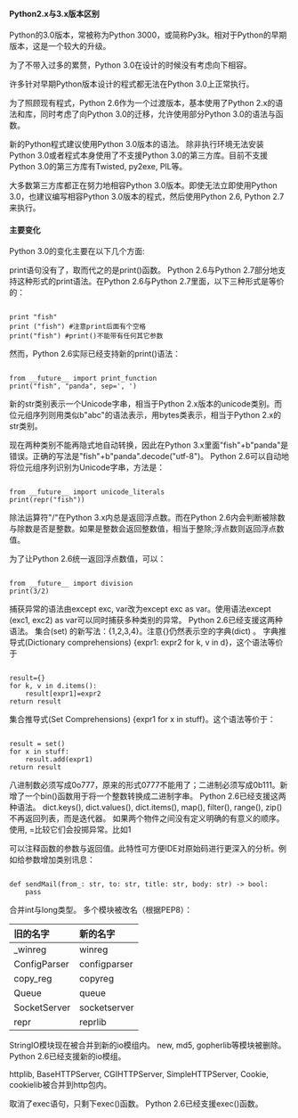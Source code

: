  
#### Python2.x与3​​.x版本区别

  Python的3​​.0版本，常被称为Python 3000，或简称Py3k。相对于Python的早期版本，这是一个较大的升级。 


为了不带入过多的累赘，Python 3.0在设计的时候没有考虑向下相容。


 许多针对早期Python版本设计的程式都无法在Python 3.0上正常执行。


 为了照顾现有程式，Python 2.6作为一个过渡版本，基本使用了Python 2.x的语法和库，同时考虑了向Python 3.0的迁移，允许使用部分Python 3.0的语法与函数。

  新的Python程式建议使用Python 3.0版本的语法。 除非执行环境无法安装Python 3.0或者程式本身使用了不支援Python 3.0的第三方库。目前不支援Python 3.0的第三方库有Twisted, py2exe, PIL等。


 大多数第三方库都正在努力地相容Python 3.0版本。即使无法立即使用Python 3.0，也建议编写相容Python 3.0版本的程式，然后使用Python 2.6, Python 2.7来执行。

 

#### 主要变化

 Python 3.0的变化主要在以下几个方面:

 print语句没有了，取而代之的是print()函数。 Python 2.6与Python 2.7部分地支持这种形式的print语法。在Python 2.6与Python 2.7里面，以下三种形式是等价的： 

 
```

print "fish"
print ("fish") #注意print后面有个空格
print("fish") #print()不能带有任何其它参数

```
 然而，Python 2.6实际已经支持新的print()语法：

 
```

from __future__ import print_function
print("fish", "panda", sep=', ')

```
 新的str类别表示一个Unicode字串，相当于Python 2.x版本的unicode类别。而位元组序列则用类似b"abc"的语法表示，用bytes类表示，相当于Python 2.x的str类别。

 现在两种类别不能再隐式地自动转换，因此在Python 3.x里面"fish"+b"panda"是错误。正确的写法是"fish"+b"panda".decode("utf-8")。 Python 2.6可以自动地将位元组序列识别为Unicode字串，方法是： 

 
```

from __future__ import unicode_literals
print(repr("fish"))

```
 除法运算符"/"在Python 3.x内总是返回浮点数。而在Python 2.6内会判断被除数与除数是否是整数。如果是整数会返回整数值，相当于整除;浮点数则返回浮点数值。

 为了让Python 2.6统一返回浮点数值，可以： 

 
```

from __future__ import division
print(3/2)

```
 
 捕获异常的语法由except exc, var改为except exc as var。使用语法except (exc1, exc2) as var可以同时捕获多种类别的异常。 Python 2.6已经支援这两种语法。
  集合(set) 的新写法：{1,2,3,4}。注意{}仍然表示空的字典(dict) 。 
  字典推导式(Dictionary comprehensions) {expr1: expr2 for k, v in d}，这个语法等价于
 

```

result={}
for k, v in d.items():
    result[expr1]=expr2
return result

```
  集合推导式(Set Comprehensions) {expr1 for x in stuff}。这个语法等价于： 

 
```

result = set()
for x in stuff:
    result.add(expr1)
return result

```
 
 八进制数必须写成0o777，原来的形式0777不能用了；二进制必须写成0b111。新增了一个bin()函数用于将一个整数转换成二进制字串。 Python 2.6已经支援这两种语法。
  dict.keys(), dict.values​​(), dict.items(), map(), filter(), range(), zip()不再返回列表，而是迭代器。
  如果两个物件之间没有定义明确的有意义的顺序。使用, =比较它们会投掷异常。比如1  

 可以注释函数的参数与返回值。此特性可方便IDE对原始码进行更深入的分析。例如给参数增加类别讯息： 
 

```

def sendMail(from_: str, to: str, title: str, body: str) -> bool:
    pass

```
 合并int与long类型。
 多个模块被改名（根据PEP8）：
 

|旧的名字|新的名字|
|:--|:--|
|_winreg|winreg|
|ConfigParser|configparser|
|copy_reg|copyreg|
|Queue|queue|
|SocketServer|socketserver|
|repr|reprlib|

 StringIO模块现在被合并到新的io模组内。 new, md5, gopherlib等模块被删除。 Python 2.6已经支援新的io模组。

 httplib, BaseHTTPServer, CGIHTTPServer, SimpleHTTPServer, Cookie, cookielib被合并到http包内。

 取消了exec语句，只剩下exec()函数。 Python 2.6已经支援exec()函数。
 

